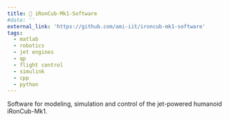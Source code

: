 ```yaml
---
title: 🚀 iRonCub-Mk1-Software
#date: ''
external_link: 'https://github.com/ami-iit/ironcub-mk1-software' 
tags:
  - matlab
  - robotics
  - jet engines
  - qp
  - flight control
  - simulink
  - cpp
  - python
---
```


Software for modeling, simulation and control of the jet-powered humanoid iRonCub-Mk1.

<!--more-->

